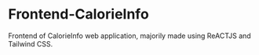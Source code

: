 
# Frontend-CalorieInfo
Frontend of CalorieInfo web application, majorily made using ReACTJS and Tailwind CSS.
